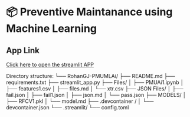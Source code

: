 # 📦 Preventive Maintanance using Machine Learning

## App Link
[Click here to open the streamlit APP](https://pmumlai.streamlit.app)

Directory structure:
└── RohanGJ-PMUMLAi/
    ├── README.md
    ├── requirements.txt
    ├── streamlit_app.py
    ├── Files/
    │   ├── PMUAi1.ipynb
    │   ├── features1.csv
    │   ├── files.md
    │   └── xtr.csv
    ├── JSON Files/
    │   ├── fail.json
    │   ├── fail1.json
    │   ├── json.md
    │   └── pass.json
    ├── MODELS/
    │   ├── RFCV1.pkl
    │   └── model.md
    ├── .devcontainer /
    │   └── devcontainer.json
    └── .streamlit/
        └── config.toml
